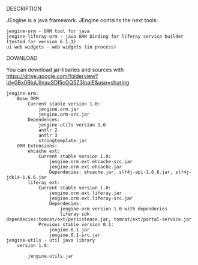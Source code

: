 DESCRIPTION

JEngine is a java framework. JEngine contains the next tools:

    jengine-orm - ORM tool for java
    jengine-liferay-orm - java ORM binding for liferay service builder (tested for version 6.1.1)
    ui web widgets - web widgets (in process) 

DOWNLOAD

You can download jar-libaries and sources with https://drive.google.com/folderview?id=0Bx0BiuUllnauSDI5cGQ5Z3lpalE&usp=sharing

    jengine-orm:
        Base ORM:
            Current stable version 1.0:
                jengine.orm.jar
                jengine.orm-src.jar 
            Dependences:
                jengine-utils version 1.0
                antlr 2
                antlr 3
                stringtemplate.jar 
        ORM Extensions:
            ehcache ext:
                Current stable version 1.0:
                    jengine.orm.ext.ehcache-src.jar
                    jengine.orm.ext.ehcache.jar
                    Dependecies: ehcache.jar, slf4j-api-1.6.6.jar, slf4j-jdk14-1.6.6.jar 
            liferay ext:
                Current stable version 1.0:
                    jengine.orm.ext.liferay.jar
                    jengine.orm.ext.liferay-src.jar
                    Dependecies:
                        jengine-orm version 1.0 with dependecies
                        liferay sdk dependecies:tomcat/ext/persistence.jar, tomcat/ext/portal-service.jar 
                Previous stable version 0.1:
                    jengine.0.1.jar
                    jengine.0.1-src.jar 
    jengine-utils - util java library
        version 1.0:

            jengine.utils.jar 

